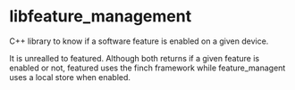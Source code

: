 # libfeature_management

C++ library to know if a software feature is enabled on a given device.

It is unrealled to featured. Although both returns if a given
feature is enabled or not, featured uses the finch framework while
feature_managent uses a local store when enabled.
